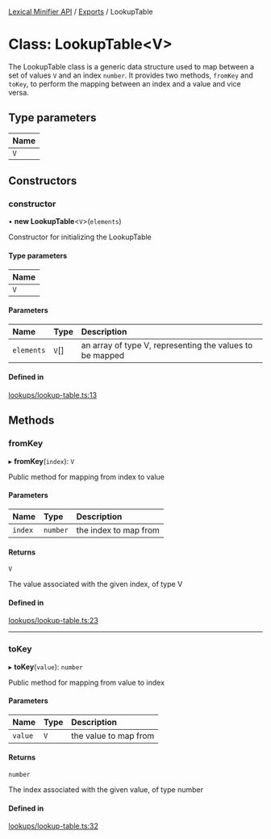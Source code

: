 [Lexical Minifier API](../API.md) / [Exports](../modules.md) / LookupTable

# Class: LookupTable<V\>

The LookupTable class is a generic data structure used to map between a set of values `V` and an index `number`.
It provides two methods, `fromKey` and `toKey`, to perform the mapping between an index and a value and vice versa.

## Type parameters

| Name |
| :------ |
| `V` |

## Constructors

### constructor

• **new LookupTable**<`V`\>(`elements`)

Constructor for initializing the LookupTable

#### Type parameters

| Name |
| :------ |
| `V` |

#### Parameters

| Name | Type | Description |
| :------ | :------ | :------ |
| `elements` | `V`[] | an array of type V, representing the values to be mapped |

#### Defined in

[lookups/lookup-table.ts:13](https://github.com/fedemartinm/lexical-minifier/blob/b9a31d8/src/lookups/lookup-table.ts#L13)

## Methods

### fromKey

▸ **fromKey**(`index`): `V`

Public method for mapping from index to value

#### Parameters

| Name | Type | Description |
| :------ | :------ | :------ |
| `index` | `number` | the index to map from |

#### Returns

`V`

The value associated with the given index, of type V

#### Defined in

[lookups/lookup-table.ts:23](https://github.com/fedemartinm/lexical-minifier/blob/b9a31d8/src/lookups/lookup-table.ts#L23)

___

### toKey

▸ **toKey**(`value`): `number`

Public method for mapping from value to index

#### Parameters

| Name | Type | Description |
| :------ | :------ | :------ |
| `value` | `V` | the value to map from |

#### Returns

`number`

The index associated with the given value, of type number

#### Defined in

[lookups/lookup-table.ts:32](https://github.com/fedemartinm/lexical-minifier/blob/b9a31d8/src/lookups/lookup-table.ts#L32)
